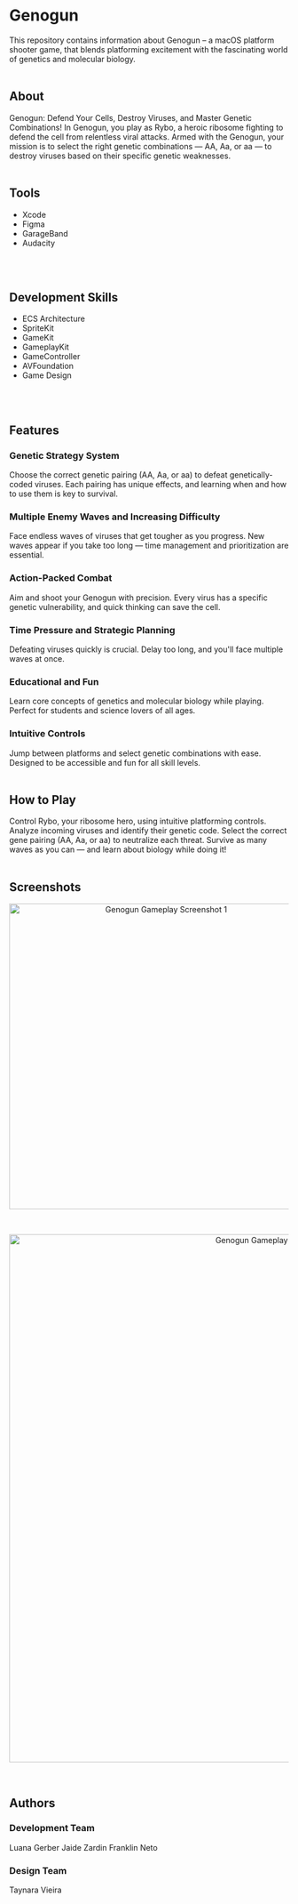 # Genogun

This repository contains information about Genogun – a macOS platform shooter game, that blends platforming excitement with the fascinating world of genetics and molecular biology.
<br>
<br>

## About
Genogun: Defend Your Cells, Destroy Viruses, and Master Genetic Combinations!
In Genogun, you play as Rybo, a heroic ribosome fighting to defend the cell from relentless viral attacks. Armed with the Genogun, your mission is to select the right genetic combinations — AA, Aa, or aa — to destroy viruses based on their specific genetic weaknesses.
<br>
<br>

## Tools
- Xcode
- Figma
- GarageBand
- Audacity
<br>
<br>

## Development Skills
- ECS Architecture
- SpriteKit
- GameKit
- GameplayKit
- GameController
- AVFoundation
- Game Design
<br>
<br>

## Features
### Genetic Strategy System
Choose the correct genetic pairing (AA, Aa, or aa) to defeat genetically-coded viruses. Each pairing has unique effects, and learning when and how to use them is key to survival.
### Multiple Enemy Waves and Increasing Difficulty
Face endless waves of viruses that get tougher as you progress. New waves appear if you take too long — time management and prioritization are essential.
### Action-Packed Combat
Aim and shoot your Genogun with precision. Every virus has a specific genetic vulnerability, and quick thinking can save the cell.
### Time Pressure and Strategic Planning
Defeating viruses quickly is crucial. Delay too long, and you'll face multiple waves at once.
### Educational and Fun
Learn core concepts of genetics and molecular biology while playing. Perfect for students and science lovers of all ages.
### Intuitive Controls
Jump between platforms and select genetic combinations with ease. Designed to be accessible and fun for all skill levels.
<br>
<br>

## How to Play
Control Rybo, your ribosome hero, using intuitive platforming controls.
Analyze incoming viruses and identify their genetic code.
Select the correct gene pairing (AA, Aa, or aa) to neutralize each threat.
Survive as many waves as you can — and learn about biology while doing it!
<br>
<br>

## Screenshots
<p align="center"> <img alt="Genogun Gameplay Screenshot 1" width="550" src="https://github.com/YOUR-USERNAME/genogun/blob/main/screenshots/genogun1.png"> </p> <br> <p align="center"> <img alt="Genogun Gameplay Screenshot 2" width="950" src="https://github.com/YOUR-USERNAME/genogun/blob/main/screenshots/genogun2.png"> </p>
<br>

## Authors

### Development Team
Luana Gerber
Jaide Zardin
Franklin Neto
<br>
### Design Team
Taynara Vieira
